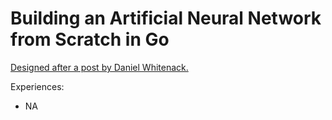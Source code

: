 # Building an Artificial Neural Network from Scratch in Go

[Designed after a post by Daniel Whitenack.](http://www.datadan.io/building-a-neural-net-from-scratch-in-go/)


Experiences:

- NA


